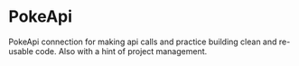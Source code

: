 # PokeApi
PokeApi connection for making api calls and practice building clean and re-usable code. Also with a hint of project management.
